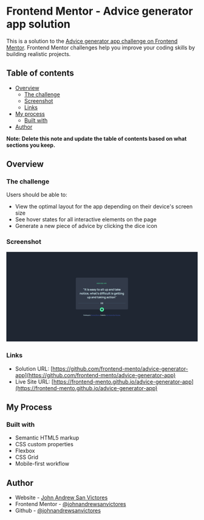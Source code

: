 # Frontend Mentor - Advice generator app solution

This is a solution to the [Advice generator app challenge on Frontend Mentor](https://www.frontendmentor.io/challenges/advice-generator-app-QdUG-13db). Frontend Mentor challenges help you improve your coding skills by building realistic projects.

## Table of contents

- [Overview](#overview)
  - [The challenge](#the-challenge)
  - [Screenshot](#screenshot)
  - [Links](#links)
- [My process](#my-process)
  - [Built with](#built-with)
- [Author](#author)

**Note: Delete this note and update the table of contents based on what sections you keep.**

## Overview

### The challenge

Users should be able to:

- View the optimal layout for the app depending on their device's screen size
- See hover states for all interactive elements on the page
- Generate a new piece of advice by clicking the dice icon

### Screenshot

![](./screenshot.png)

### Links

- Solution URL: [https://github.com/frontend-mento/advice-generator-app](https://github.com/frontend-mento/advice-generator-app)
- Live Site URL: [https://frontend-mento.github.io/advice-generator-app](https://frontend-mento.github.io/advice-generator-app)

## My Process

### Built with

- Semantic HTML5 markup
- CSS custom properties
- Flexbox
- CSS Grid
- Mobile-first workflow

## Author

- Website - [John Andrew San Victores](https://frontend-mento.github.io/advice-generator-app)
- Frontend Mentor - [@johnandrewsanvictores](https://www.frontendmentor.io/profile/johnandrewsanvictores)
- Github - [@johnandrewsanvictores](https://github.com/johnandrewsanvictores)
